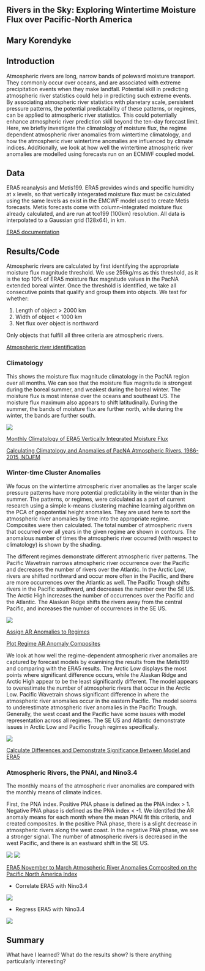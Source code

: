 ## Rivers in the Sky: Exploring Wintertime Moisture Flux over Pacific-North America

## Mary Korendyke

## Introduction

Atmospheric rivers are long, narrow bands of poleward moisture transport. They commonly occur over oceans, and are associated with extreme precipitation events when they make landfall. Potential skill in predicting atmospheric river statistics could help in predicting such extreme events. By associating atmospheric river statistics with planetary scale, persistent pressure patterns, the potential predictability of these patterns, or regimes, can be applied to atmospheric river statistics. This could potentially enhance atmospheric river prediction skill beyond the ten-day forecast limit. Here, we briefly investigate the climatology of moisture flux, the regime dependent atmospheric river anomalies from wintertime climatology, and how the atmospheric river wintertime anomalies are influenced by climate indices. Additionally, we look at how well the wintertime atmospheric river anomalies are modelled using forecasts run on an ECMWF coupled model.


## Data

ERA5 reanalysis and Metis199. ERA5 provides winds and specific humidity at x levels, so that vertically integerated moisture flux must be calculated using the same levels as exist in the EMCWF model used to create Metis forecasts. Metis forecasts come with column-integrated moisture flux already calculated, and are run at tco199 (100km) resolution. All data is interpolated to a Gaussian grid (128x64), in km.

[ERA5 documentation](https://www.ecmwf.int/en/forecasts/datasets/reanalysis-datasets/era5)

## Results/Code

Atmospheric rivers are calculated by first identifying the appropriate moisture flux magnitude threshold. We use 259kg/ms as this threshold, as it is the top 10% of ERA5 moisture flux magnitude values in the PacNA extended boreal winter. Once the threshold is identified, we take all consecutive points that qualify and group them into objects. We test for whether:

1. Length of object > 2000 km
2. Width of object < 1000 km
3. Net flux over object is northward

Only objects that fulfill all three criteria are atmospheric rivers.

[Atmospheric river identification](https://github.com/mkorendyke/CLIM680/blob/master/AR_notrack_2.ipynb)

### Climatology
This shows the moisture flux magnitude climatology in the PacNA region over all months. We can see that the moisture flux magnitude is strongest during the boreal summer, and weakest during the boreal winter. The moisture flux is most intense over the oceans and southeast US. The moisture flux maximum also appears to shift latitudinally. During the summer, the bands of moisture flux are further north, while during the winter, the bands are further south. 

![](vqvi.climo.1986-2016.png)

[Monthly Climatology of ERA5 Vertically Integrated Moisture Flux](https://github.com/mkorendyke/CLIM680/blob/master/hw2.ipynb)

[Calculating Climatology and Anomalies of PacNA Atmospheric Rivers, 1986-2015, NDJFM](https://github.com/mkorendyke/CLIM680/blob/master/AR_notrack_3.calcanoms.ipynb)

### Winter-time Cluster Anomalies
We focus on the wintertime atmospheric river anomalies as the larger scale pressure patterns have more potential predictability in the winter than in the summer. The patterns, or regimes, were calculated as a part of current research using a simple k-means clustering machine learning algorithm on the PCA of geopotential height anomalies. They are used here to sort the atmospheric river anomalies by time into the appropriate regime. Composites were then calculated. The total number of atmospheric rivers that occurred over all years in the given regime are shown in contours. The anomalous number of times the atmospheric river occurred (with respect to climatology) is shown by the shading. 

The different regimes demonstrate different atmospheric river patterns. The Pacific Wavetrain narrows atmospheric river occurrence over the Pacific and decreases the number of rivers over the Atlantic. In the Arctic Low, rivers are shifted northward and occur more often in the Pacific, and there are more occurrences over the Atlantic as well. The Pacific Trough shifts rivers in the Pacific southward, and decreases the number over the SE US. The Arctic High increases the number of occurrences over the Pacific and the Atlantic. The Alaskan Ridge shifts the rivers away from the central Pacific, and increases the number of occurrences in the SE US.

![](era5.AR.10%.PNA.NDJFM.k5.composite.png)

[Assign AR Anomalies to Regimes](https://github.com/mkorendyke/CLIM680/blob/master/AR_notrack_4.assign_clusters.ipynb)

[Plot Regime AR Anomaly Composites](https://github.com/mkorendyke/CLIM680/blob/master/AR_notrack_5.plot_composites.ipynb)

We look at how well the regime-dependent atmospheric river anomalies are captured by forecast models by examining the results from the Metis199 and comparing with the ERA5 results. The Arctic Low displays the most points where significant difference occurs, while the Alaskan Ridge and Arctic High appear to be the least significantly different. The model appears to overestimate the number of atmospheric rivers that occur in the Arctic Low. Pacific Wavetrain shows significant difference in where the atmospheric river anomalies occur in the eastern Pacific. The model seems to underestimate atmospheric river anomalies in the Pacific Trough. Generally, the west coast and the Pacific have some issues with model representation across all regimes. The SE US and Atlantic demonstrate issues in Arctic Low and Pacific Trough regimes specifically.

![](era5_vs_metis199.AR.10%.PNA.NDJFM.k5.diff_anoms.png)

[Calculate Differences and Demonstrate Significance Between Model and ERA5](https://github.com/mkorendyke/CLIM680/blob/master/AR_anom_diffs.ipynb)

### Atmospheric Rivers, the PNAI, and Nino3.4

The monthly means of the atmospheric river anomalies are compared with the monthly means of climate indices.

First, the PNA index. Positive PNA phase is defined as the PNA index > 1. Negative PNA phase is defined as the PNA index < -1. We identifed the AR anomaly means for each month where the mean PNAI fit this criteria, and created composites. In the positive PNA phase, there is a slight decrease in atmospheric rivers along the west coast. In the negative PNA phase, we see a stronger signal. The number of atmospheric rivers is decreased in the west Pacific, and there is an eastward shift in the SE US. 

![](era5.AR.10%.PNA.NDJFM.PNA_positive.png)
![](era5.AR.10%.PNA.NDJFM.PNA_negative.png)


[ERA5 November to March Atmospheric River Anomalies Composited on the Pacific North America Index](https://github.com/mkorendyke/CLIM680/blob/master/hw3.ipynb)

- Correlate ERA5 with Nino3.4

![](era5.AR.10%.PNA.NDJFM.anoms.Nino34_corr.png)

- Regress ERA5 with Nino3.4

![](era5.AR.10%.PNA.NDJFM.anoms.Nino34_reg.png)

## Summary
What have I learned? What do the results show? Is there anything particularly interesting?
